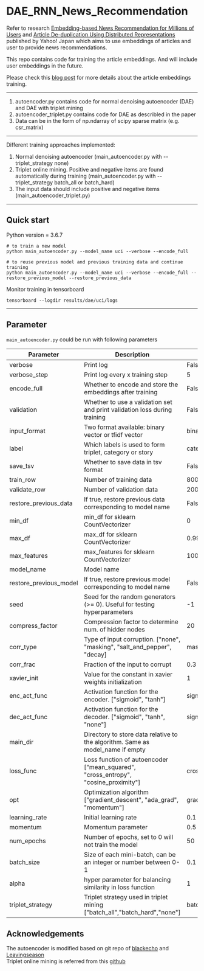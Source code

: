 # DAE_RNN_News_Recommendation

Refer to research [Embedding-based News Recommendation for Millions of Users](https://www.kdd.org/kdd2017/papers/view/embedding-based-news-recommendation-for-millions-of-users)  and [Article De-duplication Using Distributed Representations](http://gdac.uqam.ca/WWW2016-Proceedings/companion/p87.pdf) published by Yahoo! Japan which aims to use embeddings of articles and user to provide news recommendations.

This repo contains code for training the article embeddings. And will include user embeddings in the future. 

Please check this [blog post](https://medium.com/@LouisKitLungLaw/compute-document-similarity-using-autoencoder-with-triplet-loss-eb7eb132eb38) for more details about the article embeddings training.

---

1. autoencoder.py contains code for normal denoising autoencoder (DAE) and DAE with triplet mining 
2. autoencoder_triplet.py contains code for DAE as describled in the paper
3. Data can be in the form of np.ndarray of scipy sparse matrix (e.g. csr_matrix)

---

Different training approaches implemented:
1. Normal denoising autoencoder (main_autoencoder.py with --triplet_strategy none) 
2. Triplet online mining. Positive and negative items are found automatically during training (main_autoencoder.py with --triplet_strategy batch_all or batch_hard)
3. The input data should include positive and negative items (main_autoencoder_triplet.py)

---
## Quick start

Python version = 3.6.7

```shell
# to train a new model
python main_autoencoder.py --model_name uci --verbose --encode_full

# to reuse previous model and previous training data and continue training
python main_autoencoder.py --model_name uci --verbose --encode_full --restore_previous_model --restore_previous_data
```

Monitor training in tensorboard

```shell
tensorboard --logdir results/dae/uci/logs
```

---
## Parameter

`main_autoencoder.py` could be run with following parameters

| Parameter  | Description | Default |
| ------------- | ------------- | ------------- |
| verbose  | Print log  | False |
| verbose_step  | Print log every x training step  | 5 |
| encode_full  | Whether to encode and store the embeddings after training | False |
| validation  | Whether to use a validation set and print validation loss during training  | False |
| input_format  | Two format available: binary vector or tfidf vector | binary |
| label  | Which labels is used to form triplet, category or story | category_publish_name |
| save_tsv  | Whether to save data in tsv format | False |
| train_row  | Number of training data | 8000 |
| validate_row  | Number of validation data | 2000 |
| restore_previous_data  | If true, restore previous data corresponding to model name  | False |
| min_df  | min_df for sklearn CountVectorizer | 0 |
| max_df  | max_df for sklearn CountVectorizer | 0.99 |
| max_features  | max_features for sklearn CountVectorizer | 10000 |
| model_name  | Model name |  |
| restore_previous_model  | If true, restore previous model corresponding to model name | False |
| seed  | Seed for the random generators (>= 0). Useful for testing hyperparameters | -1 |
| compress_factor  | Compression factor to determine num. of hidder nodes | 20 |
| corr_type  | Type of input corruption. ["none", "masking", "salt_and_pepper", "decay] | masking |
| corr_frac  | Fraction of the input to corrupt | 0.3 |
| xavier_init  | Value for the constant in xavier weights initialization | 1 |
| enc_act_func  | Activation function for the encoder. ["sigmoid", "tanh"] | sigmoid |
| dec_act_func  | Activation function for the decoder. ["sigmoid", "tanh", "none"] | sigmoid |
| main_dir  | Directory to store data relative to the algorithm. Same as model_name if empty | |
| loss_func  | Loss function of autoencoder ["mean_squared", "cross_entropy", "cosine_proximity"] | cross_entropy |
| opt  | Optimization algorithm ["gradient_descent", "ada_grad", "momentum"] | gradient_descent |
| learning_rate  | Initial learning rate | 0.1 |
| momentum  | Momentum parameter | 0.5 |
| num_epochs  | Number of epochs, set to 0 will not train the model | 50 |
| batch_size  | Size of each mini-batch, can be an integer or number between 0-1 | 0.1 |
| alpha  | hyper parameter for balancing similarity in loss function | 1 |
| triplet_strategy  | Triplet strategy used in triplet mining ["batch_all","batch_hard","none"] | batch_all |


## Acknowledgements

The autoencoder is modified based on git repo of [blackecho](https://gist.github.com/blackecho/3a6e4d512d3aa8aa6cf9) and [Leavingseason](https://github.com/Leavingseason/rnn_recsys)  
Triplet online mining is referred from this [github](https://github.com/omoindrot/tensorflow-triplet-loss)
